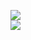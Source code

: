 [![](https://img.shields.io/badge/Made%20With-Github%20Spray-lightgrey.svg?style=for-the-badge&logo=github)](https://github.com/Annihil/github-spray#5851)  
[![](https://i.imgur.com/2DrTn0Z.gif)](https://github.com/Annihil/github-spray)